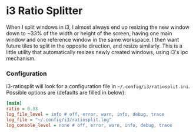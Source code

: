 # i3 Ratio Splitter

When I split windows in i3, I almost always end up resizing the new window down to ~33% of the width or height of the screen, having one main window and one reference window in the same workspace. I then want future tiles to split in the opposite direction, and resize similarly. This is a little utility that automatically resizes newly created windows, using i3's ipc mechanism.

### Configuration

i3-ratiosplit will look for a configuration file in `~/.config/i3/ratiosplit.ini`. Possible options are (defaults are filled in below):

```ini
[main]
ratio = 0.33
log_file_level = info # off, error, warn, info, debug, trace
log_file = "~/.config/i3/ratiosplit.log"
log_console_level = none # off, error, warn, info, debug, trace
```
